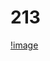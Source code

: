 # 213
[!image](https://github.com/rolling-shrimp/213/blob/main/%E8%9E%A2%E5%B9%95%E6%93%B7%E5%8F%96%E7%95%AB%E9%9D%A2%202023-10-04%20004823.png)
